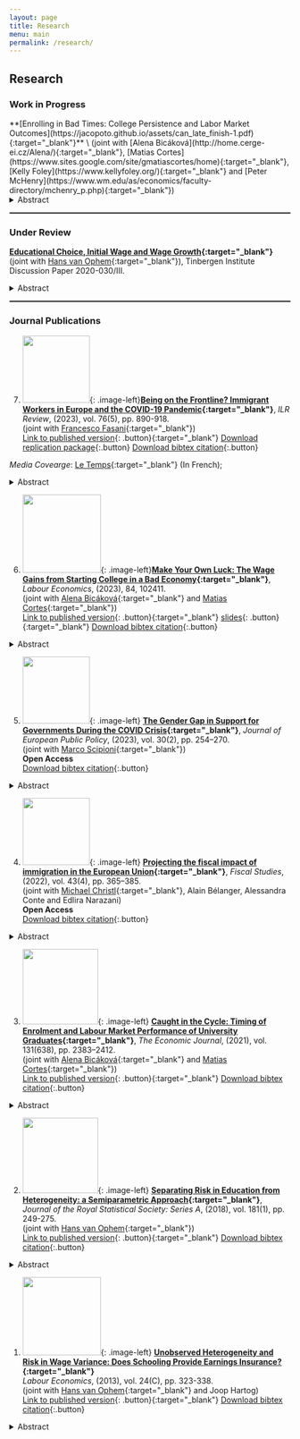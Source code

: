 ```yaml
---
layout: page
title: Research
menu: main
permalink: /research/
---
```


<style type="text/css">
    .image-left {
      display: block;
      margin-left: auto;
      margin-right: auto;
      float: right;
    }
    </style>


## Research
### Work in Progress
<p> </p>
**[Enrolling in Bad Times: College Persistence and Labor Market Outcomes](https://jacopoto.github.io/assets/can_late_finish-1.pdf){:target="_blank"}** \
(joint with [Alena Bicáková](http://home.cerge-ei.cz/Alena/){:target="_blank"}, [Matias Cortes](https://www.sites.google.com/site/gmatiascortes/home){:target="_blank"}, [Kelly Foley](https://www.kellyfoley.org/){:target="_blank"} and [Peter McHenry](https://www.wm.edu/as/economics/faculty-directory/mchenry_p.php){:target="_blank"})
<details>
  <summary>Abstract</summary>

Using administrative data covering the universe of student enrollments in public universities in Canada since 2009, we show that individuals who start an undergraduate degree when unemployment is high are less likely to graduate within five years. Compositional changes along observable student characteristics including gender, age at enrollment, and parental income do not account for this result, nor does sorting across universities or fields of study. While a simple model of negative selection into university during downturns can account for the decline in graduation rates, it would imply that post-schooling earnings should be lower among non-completers who enroll during high unemployment periods compared to those who enroll when unemployment is lower. Using a panel of administrative tax data linked to the student enrollment records, we show that higher unemployment rates at enrollment are not associated with lower annual earnings among non-completers. A model that features heterogeneity in the idiosyncratic costs of post-secondary education can rationalize this result.
</details>
<p> </p>


<hr style="border:.25px solid grey">

### Under Review
<p> </p>

**[Educational Choice, Initial Wage
and Wage Growth](https://jacopoto.github.io/jacopomazza.com/college_wage_growth.pdf){:target="_blank"}** \
(joint with [Hans van Ophem](https://www.uva.nl/en/profile/o/p/j.c.m.vanophem/j.c.m.van-ophem.html){:target="_blank"}), Tinbergen Institute Discussion Paper 2020-030/III.

<details>
  <summary>Abstract</summary>

We investigate the major choice of college graduates where we make choice dependent on expected initial wages and expected wage growth per major. We build a model that allows us to estimate these factors semiparametrically and that corrects for selection bias. We estimate the model on the combined NLSY79 and NLSY97 samples. We find markedly different results in expected real wage growth and expected initial wages across majors. Furthermore, the differences in these expectations appear to be relevant for major choice.

</details>
<p> </p>

<hr style="border:.25px solid grey">

### Journal Publications
<p> </p>

7) <img src="https://jacopoto.github.io/assets/img/ilrr.jpg" width="120">{: .image-left}**[Being on the Frontline? Immigrant Workers in Europe and the COVID-19 Pandemic](https://jacopoto.github.io/assets/COVID_paper_migrants_ilrr.pdf){:target="_blank"}**, *ILR Review*, (2023), vol. 76(5), pp. 890-918. \
(joint with [Francesco Fasani](https://sites.google.com/site/fasani2010/){:target="_blank"}) \
[Link to published version](https://journals.sagepub.com/doi/full/10.1177/00197939231173676){: .button}{:target="_blank"} 
[Download replication package](https:\\jacopoto.github.io\assets\replication_pkg\frontline_ilrr.rar){:.button}
[Download bibtex citation](https://jacopoto.github.io/assets/bibtex_cite/fs_ilrr.bib){:.button}

*Media Covearge*: [Le Temps](https://www.letemps.ch/economie/chomage-menace-9-millions-dimmigres-europe){:target="_blank"} (In French);
<details>
  <summary>Abstract</summary>

We provide the first systematic assessment of the impact of COVID-19 on the labor market for immigrant workers in Europe. In 2020, we estimate that extra-EU migrants were twice as likely to experience employment loss relative to comparable natives, while this probability was 1.6 times higher for EU migrants. To understand the determinants of these large gaps, we focus on three job characteristics - \textit{essentiality}, \textit{temporariness}, and \textit{teleworkability} - and document that migrants were overrepresented among essential, temporary, and low teleworkable occupations at the onset of the pandemic. We estimate that prepandemic occupational sorting accounts for 25-35\% of the explained native-migrant gaps in the risk of employment termination while sorting into industries accounts for the rest of the explained part. Yet, more than half of the migrant-native gap in job separation probability remains unexplained, even when controlling for occupational characteristics and industry fixed effects. According to our estimates, migrants face a disproportionately large penalty for being employed in low-teleworkable occupations. Although major employment losses were averted thanks to the massive use of short-time work programs in Europe, migrant workers and extra-EU migrants, in particular, still suffered from high economic vulnerability during the pandemic. 

</details>

<p> </p>

6) <img src="https://jacopoto.github.io/assets/img/le.jpg" width="140">{: .image-left}**[Make Your Own Luck: The Wage Gains from Starting College in a Bad Economy](https://jacopoto.github.io/assets/make-luck_paper.pdf){:target="_blank"}**, *Labour Economics*, (2023), 84, 102411. \
(joint with [Alena Bicáková](http://home.cerge-ei.cz/Alena/){:target="_blank"} and [Matias Cortes](https://www.sites.google.com/site/gmatiascortes/home){:target="_blank"}) \
[Link to published version](https://www.sciencedirect.com/science/article/abs/pii/S0927537123000866){: .button}{:target="_blank"}
[slides](https://jacopoto.github.io/assets/make-luck_pres.pdf){: .button}{:target="_blank"}
[Download bibtex citation](https://jacopoto.github.io/assets/bibtex_cite/bcm_le.bib){:.button}
<details>
  <summary>Abstract</summary>

Using data for nearly 40 cohorts of American college graduates and exploiting regional variation in economic conditions, we show robust evidence of a positive relationship between the unemployment rate at the time of college enrollment and subsequent annual earnings, particularly for women. This positive relationship cannot be explained by selection into employment or by economic conditions at the time of labor market entry. Up to one quarter of the effect is accounted for by changes in field of study choices and by sorting towards more remunerative locations. The results are consistent with a behavioral change that induces individuals who experience bad economic times at the beginning of their studies to exert more effort towards obtaining higher-paying jobs.
</details>
<p> </p>

5) <img src="https://jacopoto.github.io/assets/img/jepp.jpg" width="120">{: .image-left} **[The Gender Gap in Support for Governments During the COVID Crisis](https://www.tandfonline.com/doi/full/10.1080/13501763.2022.2027503?src=){:target="_blank"}**, *Journal of European Public Policy*, (2023), vol. 30(2), pp. 254–270. \
(joint with [Marco Scipioni](https://scholar.google.com/citations?user=WuJGLH0AAAAJ&hl=en){:target="_blank"}) \
**Open Access** \
[Download bibtex citation](https://jacopoto.github.io/assets/bibtex_cite/ms_jepp.bib){:.button}
<details>
  <summary>Abstract</summary>

Using data covering most European Union Member States, we study how the support for national governments has unravelled in the first months of the COVID pandemic. Motivated by the growing evidence on the uneven economic impact of this crisis across genders, we study if such unequal economic burden is related to differences in support for public authorities between men and women. While the support for national governments has overall faded in the period considered, the decline has been more pronounced for women, and working women in particular. We find indication that the decline in support signals a shift in concerns among Europeans, and women in particular, from the health emergency to the economic consequences of the pandemic. We impute up to a third of the widening gender gap in support for government to the shift of emphasis from the health to the economic dimension of the crisis.
</details>
<p> </p>

4) <img src="https://jacopoto.github.io/assets/img/fs.cover.jpg" width="120">{: .image-left} **[Projecting the fiscal impact of immigration in the European Union](https://onlinelibrary.wiley.com/doi/full/10.1111/1475-5890.12314){:target="_blank"}**, *Fiscal Studies*, (2022), vol. 43(4), pp. 365–385. \
(joint with  [Michael Christl](https://sites.google.com/view/michael-christl/about-me){:target="_blank"}, Alain Bélanger, Alessandra Conte and Edlira Narazani) \
**Open Access** \
 [Download bibtex citation](https://jacopoto.github.io/assets/bibtex_cite/cbcmn_fs.bib){:.button}
<details>
  <summary>Abstract</summary>

The increasing flow of immigrants into Europe over the last decade has generated a range of considerations in the policy agenda of many receiving countries. One of the main considerations for policy makers and public opinion alike is whether immigrants contribute their ``fair'' share to their host country's tax and welfare system. In this paper, we assess the net fiscal impact of intra- and extra-EU migration in 27 EU Member States. We find that migrants in the EU, on average, contribute more than natives to welfare states. However, when we take an age-specific life-cycle perspective, we find that natives generally show a higher net fiscal contribution than both groups of migrants. Among migrants, extra-EU migrants contribute less than intra-EU migrants. We then use a demographic micro-simulation model to project the potential net fiscal impact of migration in the EU into the future. We show that despite the fact that intra-EU migration contributes to reducing the strong negative impact of population ageing, its contribution is not sufficient to offset the negative fiscal consequences.
</details>
<p> </p>

3) <img src="https://jacopoto.github.io/assets/img/ej.jpeg" width="135">{: .image-left} **[Caught in the Cycle: Timing of Enrolment and Labour Market Performance of University Graduates](https://jacopoto.github.io/jacopomazza.com/cycle_college_uk.pdf){:target="_blank"}**, *The Economic Journal*, (2021), vol. 131(638), pp. 2383–2412. \
(joint with [Alena Bicáková](http://home.cerge-ei.cz/Alena/){:target="_blank"} and [Matias Cortes](https://www.sites.google.com/site/gmatiascortes/home){:target="_blank"}) \
[Link to published version](https://academic.oup.com/ej/advance-article-abstract/doi/10.1093/ej/ueab003/6095717?redirectedFrom=fulltext){: .button}{:target="_blank"} [Download bibtex citation](https://jacopoto.github.io/assets/bibtex_cite/bcm_ej.bib){:.button}
<details>
  <summary>Abstract</summary>

We show that cohorts of male graduates who start college during worse economic times earn higher average wages than those who start during better times. This is not explained by differences in selection into employment, economic conditions at graduation, or field of study choices. Graduates who enrol in bad times are not more positively selected based on their high-school outcomes, but they achieve higher college grades and earn higher wages conditional on their grades. Patterns for female graduates are similar, though less robust. Our results suggest that individuals who enrol during downturns exert more effort during their studies.
</details>
<p> </p>

2) <img src="https://jacopoto.github.io/assets/img/rssa.jpg" width="135">{: .image-left} **[Separating Risk in Education from Heterogeneity: a Semiparametric Approach](https://jacopoto.github.io/jacopomazza.com/edu_risk_semipar.pdf){:target="_blank"}**, *Journal of the Royal Statistical Society: Series A*, (2018), vol. 181(1), pp. 249-275. \
(joint with [Hans van Ophem](https://www.uva.nl/en/profile/o/p/j.c.m.vanophem/j.c.m.van-ophem.html){:target="_blank"}) \
[Link to published version](https://rss.onlinelibrary.wiley.com/doi/abs/10.1111/rssa.12253){: .button}{:target="_blank"} [Download bibtex citation](https://jacopoto.github.io/assets/bibtex_cite/bcm_ej.bib){:.button}
<details>
  <summary>Abstract</summary>

Returns to education are variable both within and between educational group. If uncertain payoffs are a concern to individuals when selecting an education, wage variance is relevant. The variation is a combination of unobserved heterogeneity and pure uncertainty or risk. The first element is known to the individual, but unknown to the researcher, the second is unknown to both. As a result, the variance of wages observed in the data will overestimate
the real magnitude of educational uncertainty and the impact that risk has on educational decisions. In this paper we apply a semiparametric estimation technique to tackle the selectivity issues. This method does not rely on distributional assumptions of the errors in the schooling choice and wage equations. Our results suggest that risk is decreasing in schooling. Private information accounts for a share varying between 0% and 13% of total wage variance observed depending on the educational level. Finally, we conclude that the estimation results are very sensitive to the functional relation imposed on the error structure.
</details>
<p> </p>

1) <img src="https://jacopoto.github.io/assets/img/le.jpg" width="140">{: .image-left} **[Unobserved Heterogeneity and Risk in Wage Variance: Does Schooling Provide Earnings Insurance?](https://jacopoto.github.io/jacopomazza.com/edu_risk.pdf){:target="_blank"}** \
*Labour Economics*, (2013), vol. 24(C), pp. 323-338. \
(joint with [Hans van Ophem](https://www.uva.nl/en/profile/o/p/j.c.m.vanophem/j.c.m.van-ophem.html){:target="_blank"} and Joop Hartog) \
[Link to published version](https://www.sciencedirect.com/science/article/abs/pii/S0927537113001061){: .button}{:target="_blank"} [Download bibtex citation](https://jacopoto.github.io/assets/bibtex_cite/bcm_ej.bib){:.button}
<details>
  <summary>Abstract</summary>

We apply a recently proposed method to disentangle unobserved heterogeneity from risk in returns to education to data for the USA, the UK and Germany. We find that in residual wage variation, uncertainty by far dominates unobserved heterogeneity. The relation between uncertainty and level of education is not monotonic and differs among countries.
</details>
<p> </p>

